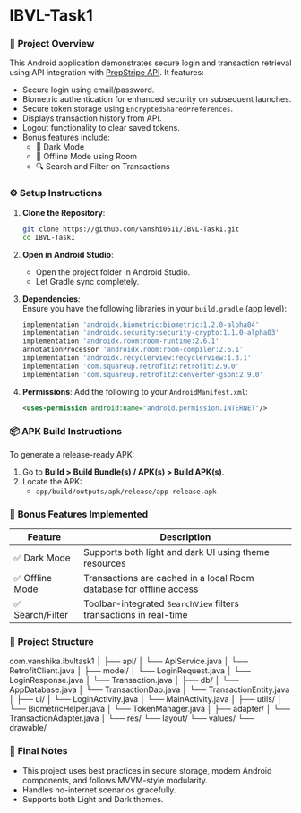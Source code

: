 # IBVL-Task1


### 📘 **Project Overview**

This Android application demonstrates secure login and transaction retrieval using API integration with [PrepStripe API](https://api.prepstripe.com/). It features:

- Secure login using email/password.
- Biometric authentication for enhanced security on subsequent launches.
- Secure token storage using `EncryptedSharedPreferences`.
- Displays transaction history from API.
- Logout functionality to clear saved tokens.
- Bonus features include:
  - 🌙 Dark Mode
  - 💾 Offline Mode using Room
  - 🔍 Search and Filter on Transactions



### ⚙️ **Setup Instructions**

1. **Clone the Repository**:
   ```bash
   git clone https://github.com/Vanshi0511/IBVL-Task1.git
   cd IBVL-Task1
   ```

2. **Open in Android Studio**:
   - Open the project folder in Android Studio.
   - Let Gradle sync completely.

3. **Dependencies**:  
   Ensure you have the following libraries in your `build.gradle` (app level):

   ```gradle
   implementation 'androidx.biometric:biometric:1.2.0-alpha04'
   implementation 'androidx.security:security-crypto:1.1.0-alpha03'
   implementation 'androidx.room:room-runtime:2.6.1'
   annotationProcessor 'androidx.room:room-compiler:2.6.1'
   implementation 'androidx.recyclerview:recyclerview:1.3.1'
   implementation 'com.squareup.retrofit2:retrofit:2.9.0'
   implementation 'com.squareup.retrofit2:converter-gson:2.9.0'
   ```

4. **Permissions**:
   Add the following to your `AndroidManifest.xml`:
   ```xml
   <uses-permission android:name="android.permission.INTERNET"/>
   

### 📦 **APK Build Instructions**

To generate a release-ready APK:

1. Go to **Build > Build Bundle(s) / APK(s) > Build APK(s)**.
2. Locate the APK:
   - `app/build/outputs/apk/release/app-release.apk`


### 💎 **Bonus Features Implemented**

| Feature           | Description                                                                 |
|------------------|-----------------------------------------------------------------------------|
| ✅ Dark Mode      | Supports both light and dark UI using theme resources                       |
| ✅ Offline Mode   | Transactions are cached in a local Room database for offline access         |
| ✅ Search/Filter  | Toolbar-integrated `SearchView` filters transactions in real-time           |



### 📁 **Project Structure**


com.vanshika.ibvltask1
│
├── api/
│   └── ApiService.java
│   └── RetrofitClient.java
│
├── model/
│   └── LoginRequest.java
│   └── LoginResponse.java
│   └── Transaction.java
│
├── db/
│   └── AppDatabase.java
│   └── TransactionDao.java
│   └── TransactionEntity.java
│
├── ui/
│   └── LoginActivity.java
│   └── MainActivity.java
│
├── utils/
│   └── BiometricHelper.java
│   └── TokenManager.java
│
├── adapter/
│   └── TransactionAdapter.java
│
└── res/
    └── layout/
    └── values/
    └── drawable/


### 🎯 **Final Notes**

- This project uses best practices in secure storage, modern Android components, and follows MVVM-style modularity.
- Handles no-internet scenarios gracefully.
- Supports both Light and Dark themes.
